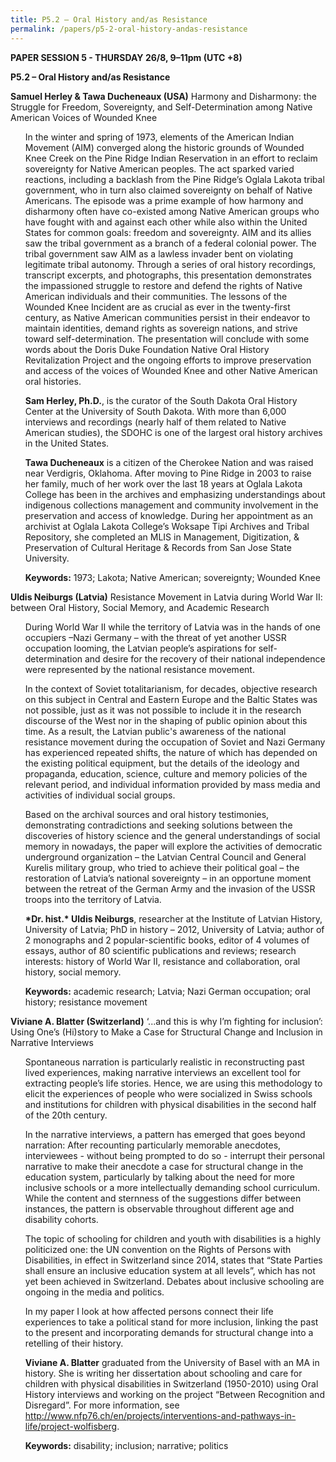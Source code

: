```yaml
---
title: P5.2 – Oral History and/as Resistance
permalink: /papers/p5-2-oral-history-andas-resistance
---
```


<b>PAPER SESSION 5 - THURSDAY 26/8, 9–11pm (UTC +8)</b>
	
<b>P5.2 – Oral History and/as Resistance</b>

<b>Samuel Herley & Tawa Ducheneaux (USA)</b> Harmony and Disharmony: the Struggle for Freedom, Sovereignty, and Self-Determination among Native American Voices of Wounded Knee

<ul>In the winter and spring of 1973, elements of the American Indian Movement (AIM) converged along the historic grounds of Wounded Knee Creek on the Pine Ridge Indian Reservation in an effort to reclaim sovereignty for Native American peoples. The act sparked varied reactions, including a backlash from the Pine Ridge’s Oglala Lakota tribal government, who in turn also claimed sovereignty on behalf of Native Americans. The episode was a prime example of how harmony and disharmony often have co-existed among Native American groups who have fought with and against each other while also within the United States for common goals: freedom and sovereignty. AIM and its allies saw the tribal government as a branch of a federal colonial power. The tribal government saw AIM as a lawless invader bent on violating legitimate tribal autonomy. Through a series of oral history recordings, transcript excerpts, and photographs, this presentation demonstrates the impassioned struggle to restore and defend the rights of Native American individuals and their communities. The lessons of the Wounded Knee Incident are as crucial as ever in the twenty-first century, as Native American communities persist in their endeavor to maintain identities, demand rights as sovereign nations, and strive toward self-determination. The presentation will conclude with some words about the Doris Duke Foundation Native Oral History Revitalization Project and the ongoing efforts to improve preservation and access of the voices of Wounded Knee and other Native American oral histories.</ul>

<ul><b>Sam Herley, Ph.D.</b>, is the curator of the South Dakota Oral History Center at the University of South Dakota. With more than 6,000 interviews and recordings (nearly half of them related to Native American studies), the SDOHC is one of the largest oral history archives in the United States.</ul>

<ul><b>Tawa Ducheneaux</b> is a citizen of the Cherokee Nation and was raised near Verdigris, Oklahoma. After moving to Pine Ridge in 2003 to raise her family, much of her work over the last 18 years at Oglala Lakota College has been in the archives and emphasizing understandings about indigenous collections management and community involvement in the preservation and access of knowledge. During her appointment as an archivist at Oglala Lakota College’s Woksape Tipi Archives and Tribal Repository, she completed an MLIS in Management, Digitization, & Preservation of Cultural Heritage & Records from San Jose State University.</ul>

<ul><b>Keywords:</b> 1973; Lakota; Native American; sovereignty; Wounded Knee</ul>

<b>Uldis Neiburgs (Latvia)</b> Resistance Movement in Latvia during World War II: between Oral History, Social Memory, and Academic Research

<ul>During World War II while the territory of Latvia was in the hands of one occupiers –Nazi Germany – with the threat of yet another USSR occupation looming, the Latvian people’s aspirations for self-determination and desire for the recovery of their national independence were represented by the national resistance movement.</ul> 

<ul>In the context of Soviet totalitarianism, for decades, objective research on this subject in Central and Eastern Europe and the Baltic States was not possible, just as it was not possible to include it in the research discourse of the West nor in the shaping of public opinion about this time. As a result, the Latvian public's awareness of the national resistance movement during the occupation of Soviet and Nazi Germany has experienced repeated shifts, the nature of which has depended on the existing political equipment, but the details of the ideology and propaganda, education, science, culture and memory policies of the relevant period, and individual information provided by mass media and activities of individual social groups.</ul>

<ul>Based on the archival sources and oral history testimonies, demonstrating contradictions and seeking solutions between the discoveries of history science and the general understandings of social memory in nowadays, the paper will explore the activities of democratic underground organization – the Latvian Central Council and General Kurelis military group, who tried to achieve their political goal – the restoration of Latvia’s national  sovereignty – in an opportune moment between the retreat of the German Army and the invasion of the USSR troops into the territory of Latvia.</ul>

<ul><b>*Dr. hist.* Uldis Neiburgs</b>, researcher at the Institute of Latvian History, University of Latvia; PhD in history – 2012, University of Latvia; author of 2 monographs and 2 popular-scientific books, editor of 4 volumes of essays, author of 80 scientific publications and reviews; research interests: history of World War II, resistance and collaboration, oral history, social memory.</ul>

<ul><b>Keywords:</b> academic research; Latvia; Nazi German occupation; oral history; resistance movement</ul>

<b>Viviane A. Blatter (Switzerland)</b> ‘...and this is why I’m fighting for inclusion’: Using One’s (Hi)story to Make a Case for Structural Change and Inclusion in Narrative Interviews

<ul>Spontaneous narration is particularly realistic in reconstructing past lived experiences, making narrative interviews an excellent tool for extracting people’s life stories. Hence, we are using this methodology to elicit the experiences of people who were socialized in Swiss schools and institutions for children with physical disabilities in the second half of the 20th century.</ul>

<ul>In the narrative interviews, a pattern has emerged that goes beyond narration: After recounting particularly memorable anecdotes, interviewees - without being prompted to do so - interrupt their personal narrative to make their anecdote a case for structural change in the education system, particularly by talking about the need for more inclusive schools or a more intellectually demanding school curriculum. While the content and sternness of the suggestions differ between instances, the pattern is observable throughout different age and disability cohorts.</ul>

<ul>The topic of schooling for children and youth with disabilities is a highly politicized one: the UN convention on the Rights of Persons with Disabilities, in effect in Switzerland since 2014, states that “State Parties shall ensure an inclusive education system at all levels”, which has not yet been achieved in Switzerland. Debates about inclusive schooling are ongoing in the media and politics.</ul>

<ul>In my paper I look at how affected persons connect their life experiences to take a political stand for more inclusion, linking the past to the present and incorporating demands for structural change into a retelling of their history.</ul>

<ul><b>Viviane A. Blatter</b> graduated from the University of Basel with an MA in history. She is writing her dissertation about schooling and care for children with physical disabilities in Switzerland (1950-2010) using Oral History interviews and working on the project “Between Recognition and Disregard”. For more information, see <a href="http://www.nfp76.ch/en/projects/interventions-and-pathways-in-life/project-wolfisberg">http://www.nfp76.ch/en/projects/interventions-and-pathways-in-life/project-wolfisberg</a>.</ul>

<ul><b>Keywords:</b> disability; inclusion; narrative; politics</ul>

